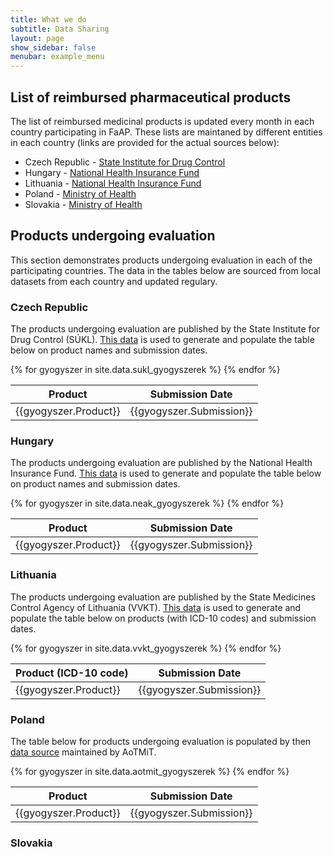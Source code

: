 ```yaml
---
title: What we do
subtitle: Data Sharing
layout: page
show_sidebar: false
menubar: example_menu
---
```


## List of reimbursed pharmaceutical products

The list of reimbursed medicinal products is updated every month in each country participating in FaAP. These lists are maintaned by different entities in each country (links are provided for the actual sources below):
* Czech Republic - [State Institute for Drug Control](http://www.sukl.cz/sukl/seznam-leciv-a-pzlu-hrazenych-ze-zdrav-pojisteni?target=_blank)
* Hungary - [National Health Insurance Fund](http://neak.gov.hu/felso_menu/szakmai_oldalak/gyogyszer_segedeszkoz_gyogyfurdo_tamogatas/egeszsegugyi_vallalkozasoknak/pupha/Vegleges_PUPHA.html?target=_blank)
* Lithuania - [National Health Insurance Fund](http://www.vlk.lt/privalomojo-sveikatos-draudimo-taryba/privalomojo-sveikatos-draudimo-tarnybos-nutarimai?target=_blank)
* Poland - [Ministry of Health](https://www.gov.pl/web/zdrowie/obwieszczenia-ministra-zdrowia-lista-lekow-refundowanych?target=_blank) 
* Slovakia - [Ministry of Health](https://www.mzsr.sk/?zoznam-kategorizovanych-liekov?target=_blank)

## Products undergoing evaluation

This section demonstrates products undergoing evaluation in each of the participating countries. The data in the tables below are sourced from local datasets from each country and updated regulary.

### Czech Republic

The products undergoing evaluation are published by the State Institute for Drug Control (SÚKL). [This data](http://www.sukl.cz/sukl/prehled-spravnich-rizeni?target=blank) is used to generate and populate the table below on product names and submission dates.

<table id="table_id2">
<thead>
<tr>
<th>Product</th>
<th>Submission Date</th>
</tr>
</thead>
{% for gyogyszer in site.data.sukl_gyogyszerek %}
  <tr>
    <td>{{gyogyszer.Product}}</td>
    <td>{{gyogyszer.Submission}}</td>
  </tr>
{% endfor %}
</table>


### Hungary

The products undergoing evaluation are published by the National Health Insurance Fund. [This data](www.neak.gov.hu/felso_menu/szakmai_oldalak/gyogyszer_segedeszkoz_gyogyfurdo_tamogatas/egeszsegugyi_vallalkozasoknak/gyartok_forgalomba_hozok/KERELEM_IND_ELJ_GYOGYSZ_TAPSZ.html7?target=_blank) is used to generate and populate the table below on product names and submission dates.

<table id="table_id">
<thead>
<tr>
<th>Product</th>
<th>Submission Date</th>
</tr>
</thead>
{% for gyogyszer in site.data.neak_gyogyszerek %}
  <tr>
    <td>{{gyogyszer.Product}}</td>
    <td>{{gyogyszer.Submission}}</td>
  </tr>
{% endfor %}
</table>

### Lithuania

The products undergoing evaluation are published by the State Medicines Control Agency of Lithuania (VVKT). [This data](https://vvkt.lt/index.php?2442135045) is used to generate and populate the table below on products (with ICD-10 codes) and submission dates.

<table id="table_id3">
<thead>
<tr>
<th>Product (ICD-10 code)</th>
<th>Submission Date</th>
</tr>
</thead>
{% for gyogyszer in site.data.vvkt_gyogyszerek %}
  <tr>
    <td>{{gyogyszer.Product}}</td>
    <td>{{gyogyszer.Submission}}</td>
  </tr>
{% endfor %}
</table>

### Poland

The table below for products undergoing evaluation is populated by then [data source](https://bipold.aotm.gov.pl?target=_blank) maintained by AoTMiT.

<table id="table_id4">
<thead>
<tr>
<th>Product</th>
<th>Submission Date</th>
</tr>
</thead>
{% for gyogyszer in site.data.aotmit_gyogyszerek %}
  <tr>
    <td>{{gyogyszer.Product}}</td>
    <td>{{gyogyszer.Submission}}</td>
  </tr>
{% endfor %}
</table>

### Slovakia

